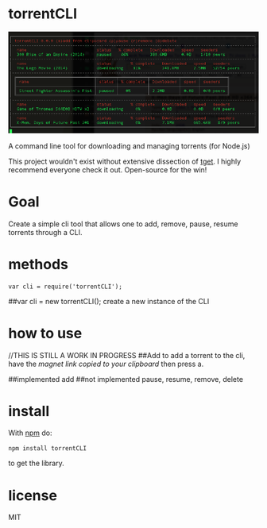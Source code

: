 # torrentCLI
[![torrentCLI](https://raw.githubusercontent.com/GMTurbo/torrentCLI/master/screens/torrentCLI%20screen1.png)](https://github.com/GMTurbo/torrentCLI)

A command line tool for downloading and managing torrents (for Node.js)

This project wouldn't exist without extensive dissection of [tget](https://github.com/galedric/tget). I highly recommend everyone check it out.
Open-source for the win!
# Goal

Create a simple cli tool that allows one to add, remove, pause, resume torrents through a CLI.

# methods

```
var cli = require('torrentCLI');
```
##var cli = new torrentCLI();
create a new instance of the CLI

# how to use

//THIS IS STILL A WORK IN PROGRESS
##Add
to add a torrent to the cli, have the *magnet link copied to your clipboard* then press a.

##implemented
add
##not implemented
pause, resume, remove, delete

# install

With [npm](https://npmjs.org) do:

```
npm install torrentCLI
```
to get the library.

# license

MIT
